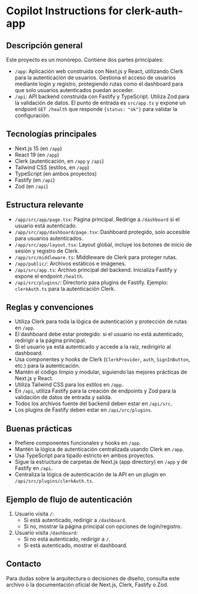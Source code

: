 # Copilot Instructions for clerk-auth-app

## Descripción general
Este proyecto es un monorepo. Contiene dos partes principales:
- `/app`: Aplicación web construida con Next.js y React, utilizando Clerk para la autenticación de usuarios. Gestiona el acceso de usuarios mediante login y registro, protegiendo rutas como el dashboard para que solo usuarios autenticados puedan acceder.
- `/api`: API backend construida con Fastify y TypeScript. Utiliza Zod para la validación de datos. El punto de entrada es `src/app.ts` y expone un endpoint `GET /health` que responde `{status: "ok"}` para validar la configuración.

## Tecnologías principales
- Next.js 15 (en `/app`)
- React 19 (en `/app`)
- Clerk (autenticación, en `/app` y `/api`)
- Tailwind CSS (estilos, en `/app`)
- TypeScript (en ambos proyectos)
- Fastify (en `/api`)
- Zod (en `/api`)

## Estructura relevante
- `/app/src/app/page.tsx`: Página principal. Redirige a `/dashboard` si el usuario está autenticado.
- `/app/src/app/dashboard/page.tsx`: Dashboard protegido, solo accesible para usuarios autenticados.
- `/app/src/app/layout.tsx`: Layout global, incluye los botones de inicio de sesión y registro de Clerk.
- `/app/src/middleware.ts`: Middleware de Clerk para proteger rutas.
- `/app/public/`: Archivos estáticos e imágenes.
- `/api/src/app.ts`: Archivo principal del backend. Inicializa Fastify y expone el endpoint `/health`.
- `/api/src/plugins/`: Directorio para plugins de Fastify. Ejemplo: `clerkAuth.ts` para la autenticación Clerk.

## Reglas y convenciones
- Utiliza Clerk para toda la lógica de autenticación y protección de rutas en `/app`.
- El dashboard debe estar protegido: si el usuario no está autenticado, redirigir a la página principal.
- Si el usuario ya está autenticado y accede a la raíz, redirigirlo al dashboard.
- Usa componentes y hooks de Clerk (`ClerkProvider`, `auth`, `SignInButton`, etc.) para la autenticación.
- Mantén el código limpio y modular, siguiendo las mejores prácticas de Next.js y React.
- Utiliza Tailwind CSS para los estilos en `/app`.
- En `/api`, utiliza Fastify para la creación de endpoints y Zod para la validación de datos de entrada y salida.
- Todos los archivos fuente del backend deben estar en `/api/src`.
- Los plugins de Fastify deben estar en `/api/src/plugins`.

## Buenas prácticas
- Prefiere componentes funcionales y hooks en `/app`.
- Mantén la lógica de autenticación centralizada usando Clerk en `/app`.
- Usa TypeScript para tipado estricto en ambos proyectos.
- Sigue la estructura de carpetas de Next.js (app directory) en `/app` y de Fastify en `/api`.
- Centraliza la lógica de autenticación de la API en un plugin en `/api/src/plugins/clerkAuth.ts`.

## Ejemplo de flujo de autenticación
1. Usuario visita `/`:
   - Si está autenticado, redirigir a `/dashboard`.
   - Si no, mostrar la página principal con opciones de login/registro.
2. Usuario visita `/dashboard`:
   - Si no está autenticado, redirigir a `/`.
   - Si está autenticado, mostrar el dashboard.

## Contacto
Para dudas sobre la arquitectura o decisiones de diseño, consulta este archivo o la documentación oficial de Next.js, Clerk, Fastify o Zod.
